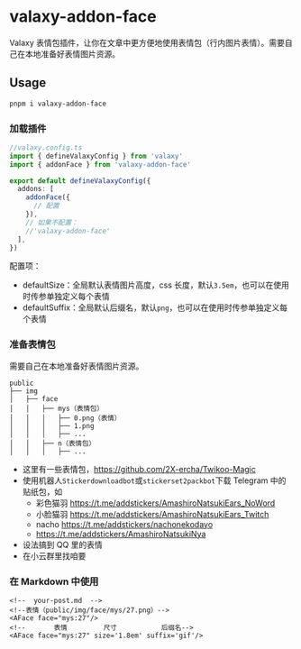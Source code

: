 # valaxy-addon-face

Valaxy 表情包插件，让你在文章中更方便地使用表情包（行内图片表情）。需要自己在本地准备好表情图片资源。

## Usage

```bash
pnpm i valaxy-addon-face
```

### 加载插件

```ts
//valaxy.config.ts
import { defineValaxyConfig } from 'valaxy'
import { addonFace } from 'valaxy-addon-face'

export default defineValaxyConfig({
  addons: [
    addonFace({
      // 配置
    }),
    // 如果不配置：
    //'valaxy-addon-face'
  ],
})
```

配置项：

- defaultSize：全局默认表情图片高度，css 长度，默认`3.5em`，也可以在使用时传参单独定义每个表情
- defaultSuffix：全局默认后缀名，默认`png`，也可以在使用时传参单独定义每个表情

### 准备表情包

需要自己在本地准备好表情图片资源。

```
public
├── img
│   ├── face
│   │   ├── mys（表情包）
│   │   │   ├── 0.png（表情）
│   │   │   ├── 1.png
│   │   │   ├── ...
│   │   ├── n（表情包）
│   │   │   ├── ...
```

- 这里有一些表情包，https://github.com/2X-ercha/Twikoo-Magic
- 使用机器人`Stickerdownloadbot`或`stickerset2packbot`下载 Telegram 中的贴纸包，如
    - 彩色猫羽 https://t.me/addstickers/AmashiroNatsukiEars_NoWord
    - 小脸猫羽 https://t.me/addstickers/AmashiroNatsukiEars_Twitch
    - nacho https://t.me/addstickers/nachonekodayo
    - https://t.me/addstickers/AmashiroNatsukiNya
- 设法搞到 QQ 里的表情
- 在小云群里找咱要

### 在 Markdown 中使用

```vue
<!--  your-post.md  -->
<!--表情（public/img/face/mys/27.png）-->
<AFace face="mys:27"/>
<!--       表情         尺寸           后缀名-->
<AFace face="mys:27" size='1.8em' suffix='gif'/>
```

